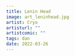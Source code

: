 ```yaml
---
title: Lenin Head
image: art_leninhead.jpg
artist: Cryo
artisturl: ""
artistcomic: ""
tags: dan
date: 2022-03-26
---
```


